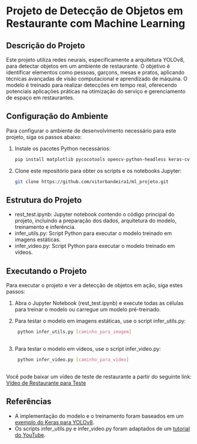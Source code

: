 # Projeto de Detecção de Objetos em Restaurante com Machine Learning

## Descrição do Projeto
Este projeto utiliza redes neurais, especificamente a arquitetura YOLOv8, para detectar objetos em um ambiente de restaurante. O objetivo é identificar elementos como pessoas, garçons, mesas e pratos, aplicando técnicas avançadas de visão computacional e aprendizado de máquina. O modelo é treinado para realizar detecções em tempo real, oferecendo potenciais aplicações práticas na otimização do serviço e gerenciamento de espaço em restaurantes.

## Configuração do Ambiente
Para configurar o ambiente de desenvolvimento necessário para este projeto, siga os passos abaixo:

1. Instale os pacotes Python necessários:
   ```bash
   pip install matplotlib pycocotools opencv-python-headless keras-cv keras-core

2. Clone este repositório para obter os scripts e os notebooks Jupyter:
   ```bash
   git clone https://github.com/vitorbandeira1/ml_projeto.git

## Estrutura do Projeto
- rest_test.ipynb: Jupyter notebook contendo o código principal do projeto, incluindo a preparação dos dados, arquitetura do modelo, treinamento e inferência.
- infer_utils.py: Script Python para executar o modelo treinado em imagens estáticas.
- infer_video.py: Script Python para executar o modelo treinado em vídeos.

## Executando o Projeto
Para executar o projeto e ver a detecção de objetos em ação, siga estes passos:

1. Abra o Jupyter Notebook (rest_test.ipynb) e execute todas as células para treinar o modelo ou carregue um modelo pré-treinado.

2. Para testar o modelo em imagens estáticas, use o script infer_utils.py:
   ```bash
    python infer_utils.py [caminho_para_imagem]
    
3. Para testar o modelo em vídeos, use o script infer_video.py:
   ```bash
    python infer_video.py [caminho_para_vídeo]
    
Você pode baixar um vídeo de teste de restaurante a partir do seguinte link: [Vídeo de Restaurante para Teste](https://drive.google.com/file/d/1YkEiQyWL1E3QSmfdNmESihPA0JAwWDYV/view)

## Referências
- A implementação do modelo e o treinamento foram baseados em um [exemplo do Keras para YOLOv8](https://keras.io/examples/vision/yolov8/).
- Os scripts infer_utils.py e infer_video.py foram adaptados de um [tutorial do YouTube](https://www.youtube.com/watch?v=vCT5rFrERaI&t=11s).
